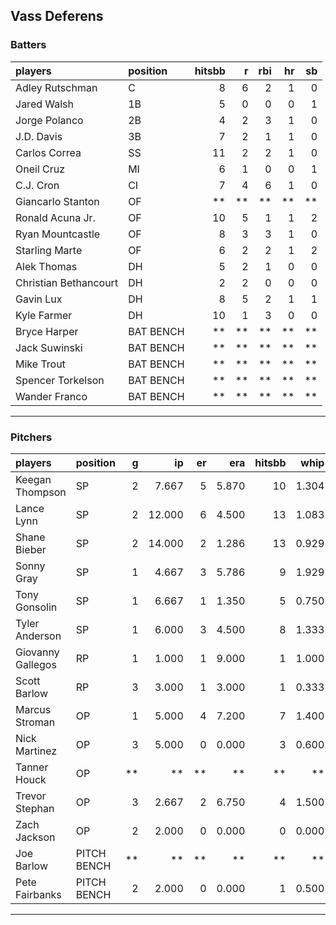 ## Vass Deferens

### Batters

 
|players               |position  | hitsbb|  r| rbi| hr| sb| 
|:---------------------|:---------|------:|--:|---:|--:|--:| 
|Adley Rutschman       |C         |      8|  6|   2|  1|  0| 
|Jared Walsh           |1B        |      5|  0|   0|  0|  1| 
|Jorge Polanco         |2B        |      4|  2|   3|  1|  0| 
|J.D. Davis            |3B        |      7|  2|   1|  1|  0| 
|Carlos Correa         |SS        |     11|  2|   2|  1|  0| 
|Oneil Cruz            |MI        |      6|  1|   0|  0|  1| 
|C.J. Cron             |CI        |      7|  4|   6|  1|  0| 
|Giancarlo Stanton     |OF        |     **| **|  **| **| **| 
|Ronald Acuna Jr.      |OF        |     10|  5|   1|  1|  2| 
|Ryan Mountcastle      |OF        |      8|  3|   3|  1|  0| 
|Starling Marte        |OF        |      6|  2|   2|  1|  2| 
|Alek Thomas           |DH        |      5|  2|   1|  0|  0| 
|Christian Bethancourt |DH        |      2|  2|   0|  0|  0| 
|Gavin Lux             |DH        |      8|  5|   2|  1|  1| 
|Kyle Farmer           |DH        |     10|  1|   3|  0|  0| 
|Bryce Harper          |BAT BENCH |     **| **|  **| **| **| 
|Jack Suwinski         |BAT BENCH |     **| **|  **| **| **| 
|Mike Trout            |BAT BENCH |     **| **|  **| **| **| 
|Spencer Torkelson     |BAT BENCH |     **| **|  **| **| **| 
|Wander Franco         |BAT BENCH |     **| **|  **| **| **| 


* * *

### Pitchers

 
|players           |position    |  g|     ip| er|   era| hitsbb|  whip| so|  w| sv| 
|:-----------------|:-----------|--:|------:|--:|-----:|------:|-----:|--:|--:|--:| 
|Keegan Thompson   |SP          |  2|  7.667|  5| 5.870|     10| 1.304|  5|  1|  0| 
|Lance Lynn        |SP          |  2| 12.000|  6| 4.500|     13| 1.083| 12|  1|  0| 
|Shane Bieber      |SP          |  2| 14.000|  2| 1.286|     13| 0.929| 14|  2|  0| 
|Sonny Gray        |SP          |  1|  4.667|  3| 5.786|      9| 1.929|  5|  0|  0| 
|Tony Gonsolin     |SP          |  1|  6.667|  1| 1.350|      5| 0.750|  3|  1|  0| 
|Tyler Anderson    |SP          |  1|  6.000|  3| 4.500|      8| 1.333|  4|  0|  0| 
|Giovanny Gallegos |RP          |  1|  1.000|  1| 9.000|      1| 1.000|  0|  0|  0| 
|Scott Barlow      |RP          |  3|  3.000|  1| 3.000|      1| 0.333|  6|  0|  2| 
|Marcus Stroman    |OP          |  1|  5.000|  4| 7.200|      7| 1.400|  6|  0|  0| 
|Nick Martinez     |OP          |  3|  5.000|  0| 0.000|      3| 0.600|  5|  0|  0| 
|Tanner Houck      |OP          | **|     **| **|    **|     **|    **| **| **| **| 
|Trevor Stephan    |OP          |  3|  2.667|  2| 6.750|      4| 1.500|  5|  0|  0| 
|Zach Jackson      |OP          |  2|  2.000|  0| 0.000|      0| 0.000|  2|  0|  0| 
|Joe Barlow        |PITCH BENCH | **|     **| **|    **|     **|    **| **| **| **| 
|Pete Fairbanks    |PITCH BENCH |  2|  2.000|  0| 0.000|      1| 0.500|  4|  0|  0| 


* * *


